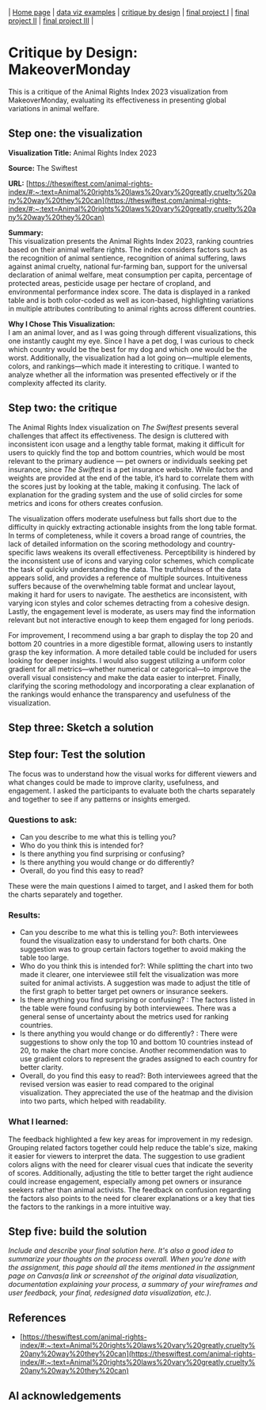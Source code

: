 | [Home page](https://rutuja2197.github.io/rutuja-dataviz-portfolio/) | [data viz examples](dataviz-examples.md) | [critique by design](critique-by-design.md) | [final project I](final-project-part-one.md) | [final project II](final-project-part-two.md) | [final project III](final-project-part-three.md) |

# Critique by Design: MakeoverMonday  
This is a critique of the Animal Rights Index 2023 visualization from MakeoverMonday, evaluating its effectiveness in presenting global variations in animal welfare.

## Step one: the visualization

<b>Visualization Title:</b> Animal Rights Index 2023

<b>Source:</b> The Swiftest

<b>URL:</b> [https://theswiftest.com/animal-rights-index/#:~:text=Animal%20rights%20laws%20vary%20greatly,cruelty%20any%20way%20they%20can](https://theswiftest.com/animal-rights-index/#:~:text=Animal%20rights%20laws%20vary%20greatly,cruelty%20any%20way%20they%20can) 

<b>Summary:</b><br>
This visualization presents the Animal Rights Index 2023, ranking countries based on their animal welfare rights. The index considers factors such as the recognition of animal sentience, recognition of animal suffering, laws against animal cruelty, national fur-farming ban, support for the universal declaration of animal welfare, meat consumption per capita, percentage of protected areas, pesticide usage per hectare of cropland, and environmental performance index score. The data is displayed in a ranked table and is both color-coded as well as icon-based, highlighting variations in multiple attributes contributing to animal rights across different countries.

<b>Why I Chose This Visualization:</b><br>
I am an animal lover, and as I was going through different visualizations, this one instantly caught my eye. Since I have a pet dog, I was curious to check which country would be the best for my dog and which one would be the worst. Additionally, the visualization had a lot going on—multiple elements, colors, and rankings—which made it interesting to critique. I wanted to analyze whether all the information was presented effectively or if the complexity affected its clarity.

## Step two: the critique
The Animal Rights Index visualization on <i>The Swiftest</i> presents several challenges that affect its effectiveness.  The design is cluttered with inconsistent icon usage and a lengthy table format, making it difficult for users to quickly find the top and bottom countries, which would be most relevant to the primary audience — pet owners or individuals seeking pet insurance, since <i>The Swiftest</i> is a pet insurance website. While factors and weights are provided at the end of the table, it’s hard to correlate them with the scores just by looking at the table, making it confusing. The lack of explanation for the grading system and the use of solid circles for some metrics and icons for others creates confusion.

The visualization offers moderate usefulness but falls short due to the difficulty in quickly extracting actionable insights from the long table format. In terms of completeness, while it covers a broad range of countries, the lack of detailed information on the scoring methodology and country-specific laws weakens its overall effectiveness. Perceptibility is hindered by the inconsistent use of icons and varying color schemes, which complicate the task of quickly understanding the data. The truthfulness of the data appears solid, and provides a reference of multiple sources. Intuitiveness suffers because of the overwhelming table format and unclear layout, making it hard for users to navigate. The aesthetics are inconsistent, with varying icon styles and color schemes detracting from a cohesive design. Lastly, the engagement level is moderate, as users may find the information relevant but not interactive enough to keep them engaged for long periods.

For improvement, I recommend using a bar graph to display the top 20 and bottom 20 countries in a more digestible format, allowing users to instantly grasp the key information. A more detailed table could be included for users looking for deeper insights. I would also suggest utilizing a uniform color gradient for all metrics—whether numerical or categorical—to improve the overall visual consistency and make the data easier to interpret. Finally, clarifying the scoring methodology and incorporating a clear explanation of the rankings would enhance the transparency and usefulness of the visualization.

## Step three: Sketch a solution



## Step four: Test the solution

The focus was to understand how the visual works for different viewers and what changes could be made to improve clarity, usefulness, and engagement. I asked the participants to evaluate both the charts separately and together to see if any patterns or insights emerged.<br>

### Questions to ask:

- Can you describe to me what this is telling you?
- Who do you think this is intended for?
- Is there anything you find surprising or confusing?
- Is there anything you would change or do differently?
- Overall, do you find this easy to read?

These were the main questions I aimed to target, and I asked them for both the charts separately and together.

### Results:
- Can you describe to me what this is telling you?: Both interviewees found the visualization easy to understand for both charts. One suggestion was to group certain factors together to avoid making the table too large.
- Who do you think this is intended for?: While splitting the chart into two made it clearer, one interviewee still felt the visualization was more suited for animal activists. A suggestion was made to adjust the title of the first graph to better target pet owners or insurance seekers.
- Is there anything you find surprising or confusing? : The factors listed in the table were found confusing by both interviewees. There was a general sense of uncertainty about the metrics used for ranking countries.
- Is there anything you would change or do differently? : There were suggestions to show only the top 10 and bottom 10 countries instead of 20, to make the chart more concise. Another recommendation was to use gradient colors to represent the grades assigned to each country for better clarity.
- Overall, do you find this easy to read?: Both interviewees agreed that the revised version was easier to read compared to the original visualization. They appreciated the use of the heatmap and the division into two parts, which helped with readability.

### What I learned:
The feedback highlighted a few key areas for improvement in my redesign. Grouping related factors together could help reduce the table's size, making it easier for viewers to interpret the data. The suggestion to use gradient colors aligns with the need for clearer visual cues that indicate the severity of scores. Additionally, adjusting the title to better target the right audience could increase engagement, especially among pet owners or insurance seekers rather than animal activists. The feedback on confusion regarding the factors also points to the need for clearer explanations or a key that ties the factors to the rankings in a more intuitive way.

## Step five: build the solution

_Include and describe your final solution here. It's also a good idea to summarize your thoughts on the process overall. When you're done with the assignment, this page should all the items mentioned in the assignment page on Canvas(a link or screenshot of the original data visualization, documentation explaining your process, a summary of your wireframes and user feedback, your final, redesigned data visualization, etc.)._

## References
- [https://theswiftest.com/animal-rights-index/#:~:text=Animal%20rights%20laws%20vary%20greatly,cruelty%20any%20way%20they%20can](https://theswiftest.com/animal-rights-index/#:~:text=Animal%20rights%20laws%20vary%20greatly,cruelty%20any%20way%20they%20can)

## AI acknowledgements



